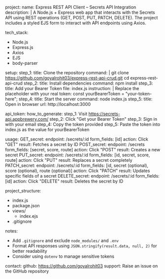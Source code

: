 project:
  name: Express REST API Client – Secrets API Integration
  description: |
    A Node.js + Express web app that interacts with the Secrets API using REST operations (GET, POST, PUT, PATCH, DELETE).
    The project includes a styled EJS form to interact with API endpoints using Axios.

tech_stack:
  - Node.js
  - Express.js
  - Axios
  - EJS
  - body-parser

setup:
  step_1:
    title: Clone the repository
    command: |
      git clone https://github.com/goyalrohit03/express-rest-api-crud.git
      cd express-rest-api-crud
  step_2:
    title: Install dependencies
    command: npm install
  step_3:
    title: Add your Bearer Token
    file: index.js
    instruction: |
      Replace the placeholder with your real token:
      const yourBearerToken = "your-token-here";
  step_4:
    title: Start the server
    command: node index.js
  step_5:
    title: Open in browser
    url: http://localhost:3000

api_token:
  how_to_generate:
    step_1: Visit https://secrets-api.appbrewery.com/
    step_2: Click "Get your Bearer Token"
    step_3: Sign in with your email
    step_4: Copy the token provided
    step_5: Paste the token into index.js as the value for yourBearerToken

usage:
  GET_secret:
    endpoint: /secrets/:id
    form_fields: [id]
    action: Click "GET"
    result: Fetches a secret by ID
  POST_secret:
    endpoint: /secrets
    form_fields: [secret, score, route]
    action: Click "POST"
    result: Creates a new secret
  PUT_secret:
    endpoint: /secrets/:id
    form_fields: [id, secret, score, route]
    action: Click "PUT"
    result: Replaces a secret completely
  PATCH_secret:
    endpoint: /secrets/:id
    form_fields: [id, secret (optional), score (optional), route (optional)]
    action: Click "PATCH"
    result: Updates specific fields of a secret
  DELETE_secret:
    endpoint: /secrets/:id
    form_fields: [id]
    action: Click "DELETE"
    result: Deletes the secret by ID

project_structure:
  - index.js
  - package.json
  - views/
    - index.ejs
  - .gitignore

notes:
  - Add `.gitignore` and exclude `node_modules/` and `.env`
  - Format API responses using `JSON.stringify(result.data, null, 2)` for better readability
  - Consider using `dotenv` to manage sensitive tokens

contact:
  github: https://github.com/goyalrohit03
  support: Raise an issue on the GitHub repository

